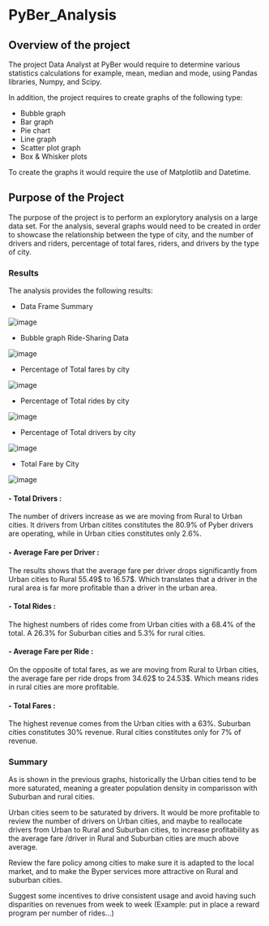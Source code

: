 # PyBer_Analysis

## Overview of the project

The project Data Analyst at PyBer would require to  determine various statistics calculations for example, mean, median and mode, using Pandas libraries, Numpy, and Scipy.

In addition, the project requires to create graphs of the following type:
- Bubble graph
- Bar graph
- Pie chart
- Line graph
- Scatter plot graph
- Box & Whisker plots 
 
To create the graphs it would require the use of Matplotlib and Datetime.

## Purpose of the Project

The purpose of the project is to perform an explorytory analysis on a large data set. For the analysis, several graphs would need to be created in order to showcase the relationship between the type of city, and the number of drivers and riders, percentage of total fares, riders, and drivers by the type of city.


### Results

The analysis provides the following results:

- Data Frame Summary

![image](https://user-images.githubusercontent.com/98929742/159173635-d96b4f49-5005-434c-800e-799363e4bcd4.png)

- Bubble graph Ride-Sharing Data

![image](https://user-images.githubusercontent.com/98929742/159173006-34d6388e-e8e2-43bc-a855-ce2a6a51e6a1.png)

- Percentage of Total fares by city

![image](https://user-images.githubusercontent.com/98929742/159173172-700ba1b1-7c4b-44e9-b8aa-2d521ead8c99.png)

- Percentage of Total rides by city

![image](https://user-images.githubusercontent.com/98929742/159173188-1bdda877-857b-4013-ba84-379b63434cb0.png)

- Percentage of Total drivers by city

![image](https://user-images.githubusercontent.com/98929742/159173204-04fa45d7-daf9-447b-84e1-53249c676a53.png)

- Total Fare by City

![image](https://user-images.githubusercontent.com/98929742/159174392-4e253118-1999-47bf-b59e-a04f6d7b6ba9.png)


#### - Total Drivers :

The number of drivers increase as we are moving from Rural to Urban cities. It drivers from Urban citites constitutes the 80.9% of Pyber drivers are operating, while in Urban cities constitutes only 2.6%.

#### - Average Fare per Driver :

The results shows that the average fare per driver drops significantly from Urban cities to Rural 55.49$ to 16.57$. Which translates that a driver in the rural area is far more profitable than a driver in the urban area.

#### - Total Rides :

The highest numbers of rides come from Urban cities with a 68.4% of the total. A 26.3%  for Suburban cities and 5.3% for rural cities.

#### - Average Fare per Ride :

On the opposite of total fares, as we are moving from Rural to Urban cities, the average fare per ride drops from 34.62$ to 24.53$. Which means rides in rural cities are more profitable.

#### - Total Fares :

The highest revenue comes from the Urban cities with a 63%.
Suburban cities constitutes 30% revenue.
Rural cities constitutes only for 7% of revenue.


### Summary

As is shown in the previous graphs, historically the Urban cities tend to be more saturated, meaning a greater population density in comparisson with Suburban and rural cities.

Urban cities seem to be saturated by drivers. It would be more profitable to review the number of drivers on Urban cities, and maybe to reallocate drivers from Urban to Rural and Suburban cities, to increase profitability as the average fare /driver in Rural and Suburban cities are much above average.

Review the fare policy among cities to make sure it is adapted to the local market, and to make the Byper services more attractive on Rural and suburban cities.

Suggest some incentives to drive consistent usage and avoid having such disparities on revenues from week to week (Example: put in place a reward program per number of rides…)


